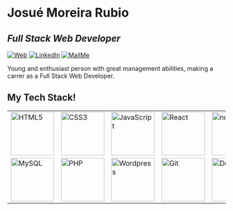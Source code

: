 # Josué Moreira Rubio

## _Full Stack Web Developer_

[![Web](https://img.shields.io/badge/PersonalWeb-green.svg?&style=for-the-badge&logo=linktree&logoColor=white&style=plastic)](http://cv.josuerubio.com/) [![LinkedIn](https://img.shields.io/badge/linkedin-%230077B5.svg?&style=for-the-badge&logo=linkedin&logoColor=white&style=plastic)](https://www.linkedin.com/in/josue-rubio/) [![MailMe](https://img.shields.io/badge/EmailMe-%231DA1F3.svg?&style=for-the-badge&logo=gmail&logoColor=white&style=plastic)](mailto:josu_mr@hotmail.com)

Young and enthusiast person with great management abilities, making a carrer as a Full Stack Web Developer.

## My Tech Stack!

<table>
<tr display= "flex"->
    <td><img src="https://www.vectorlogo.zone/logos/w3_html5/w3_html5-icon.svg" height="100" alt="HTML5"></td>
    <td><img src="https://raw.githubusercontent.com/detain/svg-logos/780f25886640cef088af994181646db2f6b1a3f8/svg/css3.svg" height="100" alt="CSS3"></td>
    <td><img src="https://www.vectorlogo.zone/logos/javascript/javascript-icon.svg" height="100" alt="JavaScript"></td>
    <td><img src="https://www.vectorlogo.zone/logos/reactjs/reactjs-icon.svg" height="100" alt="React"></td>
    <td><img src="https://www.vectorlogo.zone/logos/nodejs/nodejs-icon.svg" height="100" alt="node.js"></td>
    <td><img src="https://www.vectorlogo.zone/logos/expressjs/expressjs-icon.svg" height="100" alt="Express.js"></td>
    <td><img src="https://raw.githubusercontent.com/detain/svg-logos/780f25886640cef088af994181646db2f6b1a3f8/svg/redux.svg" height="100" alt="Redux"></td>
    <td><img src="https://www.vectorlogo.zone/logos/mongodb/mongodb-icon.svg" height="100" alt="MongoDB"></td>
    </tr><tr>
    <td><img src="https://www.vectorlogo.zone/logos/mysql/mysql-icon.svg" height="100" alt="MySQL"></td>
    <td><img src="https://www.vectorlogo.zone/logos/php/php-icon.svg" height="100" alt="PHP"></td>
    <td><img src="https://www.vectorlogo.zone/logos/wordpress/wordpress-icon.svg" height="100" alt="Wordpress"></td>
    <td><img src="https://www.vectorlogo.zone/logos/git-scm/git-scm-icon.svg" height="100" alt="Git"></td>
    <td><img src="https://www.vectorlogo.zone/logos/docker/docker-icon.svg" height="100" alt="Docker"></td>
    <td><img src="https://www.vectorlogo.zone/logos/amazon_aws/amazon_aws-icon.svg" height="100" alt="AWS"></td>
    <td><img src="https://www.vectorlogo.zone/logos/heroku/heroku-icon.svg" height="100" alt="Heroku"></td>
    <td><img src="https://www.vectorlogo.zone/logos/getbootstrap/getbootstrap-icon.svg" height="100" alt="Bootstrap"></td>
 </tr>
</table>
